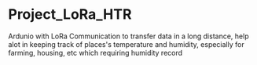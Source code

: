 # Project_LoRa_HTR
Ardunio with LoRa Communication to transfer data in a long distance, help alot in keeping track of places's temperature and humidity, especially for farming, housing, etc which requiring humidity record
